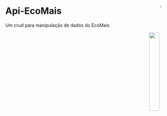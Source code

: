 # Api-EcoMais <a href='https://github.com/marcio1002/CrudEcoMais'><img src='https://simpleicons.org/icons/github.svg?color=#181717&style=flat-square' width=4% align='right'/></a>

Um crud para manipulação de dados  do EcoMais
<div align="right">
    <a href='https://raw.githubusercontent.com/marcio1002/CrudEcoMais/master/icon-ecomais/ecomais.ico?token=AMDTLI32U63DRX3MYXR6W2C6RIEDC'>
        <img width="25%" src="./icon-ecomais/ecomais.ico"/>
    </a>
</div>